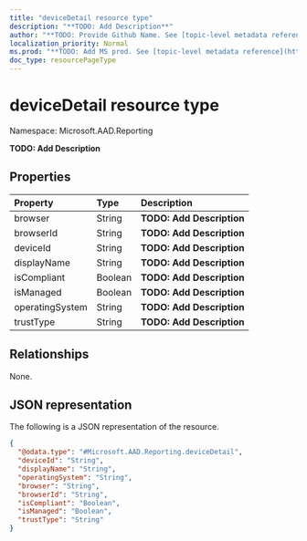 ```yaml
---
title: "deviceDetail resource type"
description: "**TODO: Add Description**"
author: "**TODO: Provide Github Name. See [topic-level metadata reference](https://msgo.azurewebsites.net/add/document/guidelines/metadata.html#topic-level-metadata)**"
localization_priority: Normal
ms.prod: "**TODO: Add MS prod. See [topic-level metadata reference](https://msgo.azurewebsites.net/add/document/guidelines/metadata.html#topic-level-metadata)**"
doc_type: resourcePageType
---
```


# deviceDetail resource type


Namespace: Microsoft.AAD.Reporting

**TODO: Add Description**

## Properties
|Property|Type|Description|
|:---|:---|:---|
|browser|String|**TODO: Add Description**|
|browserId|String|**TODO: Add Description**|
|deviceId|String|**TODO: Add Description**|
|displayName|String|**TODO: Add Description**|
|isCompliant|Boolean|**TODO: Add Description**|
|isManaged|Boolean|**TODO: Add Description**|
|operatingSystem|String|**TODO: Add Description**|
|trustType|String|**TODO: Add Description**|

## Relationships
None.

## JSON representation
The following is a JSON representation of the resource.
<!-- {
  "blockType": "resource",
  "@odata.type": "Microsoft.AAD.Reporting.deviceDetail"
}
-->
``` json
{
  "@odata.type": "#Microsoft.AAD.Reporting.deviceDetail",
  "deviceId": "String",
  "displayName": "String",
  "operatingSystem": "String",
  "browser": "String",
  "browserId": "String",
  "isCompliant": "Boolean",
  "isManaged": "Boolean",
  "trustType": "String"
}
```

